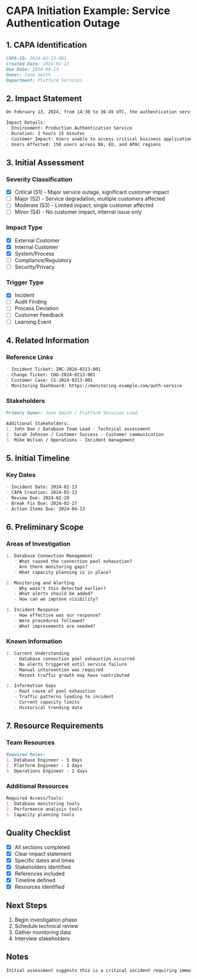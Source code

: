 # CAPA Initiation Example: Service Authentication Outage

## 1. CAPA Identification
```markdown
CAPA-ID: 2024-02-13-001
Created Date: 2024-02-13
Due Date: 2024-04-13
Owner: Jane Smith
Department: Platform Services
```

## 2. Impact Statement
```markdown
On February 13, 2024, from 14:30 to 16:45 UTC, the authentication service experienced intermittent failures affecting approximately 150 users across three regions. Users were unable to log in to the system, resulting in business disruption and multiple customer escalations.

Impact Details:
- Environment: Production Authentication Service
- Duration: 2 hours 15 minutes
- Customer Impact: Users unable to access critical business applications
- Users Affected: 150 users across NA, EU, and APAC regions
```

## 3. Initial Assessment

### Severity Classification
- [x] Critical (S1) - Major service outage, significant customer impact
- [ ] Major (S2) - Service degradation, multiple customers affected
- [ ] Moderate (S3) - Limited impact, single customer affected
- [ ] Minor (S4) - No customer impact, internal issue only

### Impact Type
- [x] External Customer
- [x] Internal Customer
- [x] System/Process
- [ ] Compliance/Regulatory
- [ ] Security/Privacy

### Trigger Type
- [x] Incident
- [ ] Audit Finding
- [ ] Process Deviation
- [ ] Customer Feedback
- [ ] Learning Event

## 4. Related Information

### Reference Links
```markdown
- Incident Ticket: INC-2024-0213-001
- Change Ticket: CHG-2024-0213-001
- Customer Case: CS-2024-0213-001
- Monitoring Dashboard: https://monitoring.example.com/auth-service
```

### Stakeholders
```markdown
Primary Owner: Jane Smith / Platform Services Lead

Additional Stakeholders:
1. John Doe / Database Team Lead - Technical assessment
2. Sarah Johnson / Customer Success - Customer communication
3. Mike Wilson / Operations - Incident management
```

## 5. Initial Timeline

### Key Dates
```markdown
- Incident Date: 2024-02-13
- CAPA Creation: 2024-02-13
- Review Due: 2024-02-20
- Break Fix Due: 2024-02-27
- Action Items Due: 2024-04-13
```

## 6. Preliminary Scope

### Areas of Investigation
```markdown
1. Database Connection Management
   - What caused the connection pool exhaustion?
   - Are there monitoring gaps?
   - What capacity planning is in place?

2. Monitoring and Alerting
   - Why wasn't this detected earlier?
   - What alerts should be added?
   - How can we improve visibility?

3. Incident Response
   - How effective was our response?
   - Were procedures followed?
   - What improvements are needed?
```

### Known Information
```markdown
1. Current Understanding
   - Database connection pool exhaustion occurred
   - No alerts triggered until service failure
   - Manual intervention was required
   - Recent traffic growth may have contributed

2. Information Gaps
   - Root cause of pool exhaustion
   - Traffic patterns leading to incident
   - Current capacity limits
   - Historical trending data
```

## 7. Resource Requirements

### Team Resources
```markdown
Required Roles:
1. Database Engineer - 5 days
2. Platform Engineer - 3 days
3. Operations Engineer - 2 days
```

### Additional Resources
```markdown
Required Access/Tools:
1. Database monitoring tools
2. Performance analysis tools
3. Capacity planning tools
```

## Quality Checklist
- [x] All sections completed
- [x] Clear impact statement
- [x] Specific dates and times
- [x] Stakeholders identified
- [x] References included
- [x] Timeline defined
- [x] Resources identified

## Next Steps
1. Begin investigation phase
2. Schedule technical review
3. Gather monitoring data
4. Interview stakeholders

## Notes
```markdown
Initial assessment suggests this is a critical incident requiring immediate attention and thorough investigation. Focus areas include capacity management, monitoring improvements, and incident response procedures.
